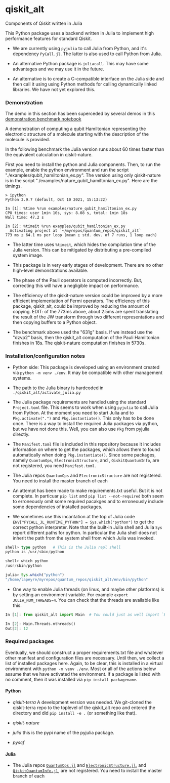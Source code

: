 # qiskit_alt
Components of Qiskit written in Julia

This Python package uses a backend written in Julia to implement high performance features for
standard Qiskit.

* We are currently using `pyjulia` to call Julia from Python, and it's dependency `PyCall.jl`. The latter
is also used to call Python from Julia.

* An alternative Python package is `juliacall`. This may have some advantages and we may use it in the future.

* An alternative is to create a C-compatible interface on the Julia side and then call it using using Python
methods for calling dynamically linked libraries. We have not yet explored this.

### Demonstration

The demo in this section  has been superceded by several demos
in this [demonstration benchmark notebook](./demos/qiskit_alt_demo.ipynb)

A demonstration of computing a qubit Hamiltonian representing the electronic structure of a molecule starting with
the description of the molecule is provided.

In the following benchmark the Julia version runs about 60 times faster
than the equivalent calculation in qiskit-nature.

First you need to install the python and Julia components.
Then, to run the example, enable the python environment and run the script "./examples/qubit_hamiltonian_ex.py".
The version using only qiskit-nature is in the script "./examples/nature_qubit_hamiltonian_ex.py".
Here are the timings.

```
> ipython
Python 3.9.7 (default, Oct 10 2021, 15:13:22) 

In [1]: %time %run examples/nature_qubit_hamiltonian_ex.py
CPU times: user 1min 10s, sys: 8.08 s, total: 1min 18s
Wall time: 47.2 s

In [2]: %timeit %run examples/qubit_hamiltonian_ex.py
  Activating project at `~/myrepos/quantum_repos/qiskit_alt`
773 ms ± 64.1 ms per loop (mean ± std. dev. of 7 runs, 1 loop each)
```

* The latter time uses `%timeit`, which hides the compilation time of the Julia version. This can be mitigated by
distributing a pre-compiled system image.

* This package is in very early stages of development. There are no other high-level demonstrations available.

* The phase of the Pauli operators is computed incorrectly. But, correcting this will have a negligible impact on performance.

* The efficiency of the qiskit-nature version could be improved by a more efficient implementation of Fermi operators. The
  efficiency of this package, qiskit_alt, could be improved by reducing the amount of copying. EDIT:
  of the 773ms above, about 2.5ms are spent translating the result of the JW transform through two different representations
  and then copying buffers to a Python object.

* The benchmark above used the "631g" basis. If we instead use the "dzvp2" basis, then the qiskit_alt computation of the Pauli Hamiltonian
  finishes in 18s. The qiskit-nature computation finishes in 5730s.

### Installation/configuration notes

* Python side: This package is developed using an environment created via `python -m venv ./env`. It may be compatible with
other management systems.

* The path to the Julia binary is hardcoded in `./qiskit_alt/activate_julia.py`

* The Julia package requirements are handled using the standard `Project.toml` file. This seems to work when using
`pyjulia` to call Julia from Python. At the moment you need to start Julia and to `Pkg.activate(".")` and `Pkg.instantiate()`. This
only has to be done once. There is a way to install the required Julia packages via python, but we have
not done this. Well, you can also use `Pkg` from pyjulia directly.

* The `Manifest.toml` file is included in this repository because it includes information on where to get the packages, which
  allows them to found automatically when doing `Pkg.instantiate()`.
  Since some packages, namely `QuantumOps`, `ElectronicStructure`, and , `QiskitQuantumInfo`, are not registered, you
  need `Manifest.toml`.

* The Julia repos `QuantumOps` and `ElectronicStructure` are not registered. You need to install the master branch of each

* An attempt has been made to make requirements.txt useful. But it is not complete. In particuar `pip list`
  and `pip list --not-required` both seem to erroneously omit some required pacakges and to erroneously include
  some dependencies of installed packages.

* We sometimes use this incantation at the top of Julia code `ENV["PYCALL_JL_RUNTIME_PYTHON"] = Sys.which("python")` to get the correct python
interpreter. Note that the built-in Julia shell and Julia `Sys` report different paths for python. In particular the Julia shell
does not inherit the path from the system shell from which Julia was invoked.

```julia
shell> type python   # This is the Julia repl shell
python is /usr/sbin/python

shell> which python
/usr/sbin/python

julia> Sys.which("python")
"/home/lapeyre/myrepos/quantum_repos/qiskit_alt/env/bin/python"
```

* One way to enable Julia threads (on linux, and maybe other platforms) is by setting an environment variable.
For example `export JULIA_NUM_THREADS=4`. You can check that the threads are available like this.
```python
In [1]: from qiskit_alt import Main  # You could just as well import `Base`

In [2]: Main.Threads.nthreads()
Out[2]: 12
```

### Required packages

Eventually, we should construct a proper requirements.txt file and whatever other manifest and configuration files are necessary.
Until then, we collect a list of installed packages here. Again, to be clear, this is installed in a virtual environment
with `python -m venv ./env`. Most or all of the actions below assume that we have activated the environment. If a package
is listed with no comment, then it was installed via `pip install packagename`.

#### Python

* *qiskit-terra* A development version was needed. We git-cloned the qiskit-terra repo to the toplevel of the qiskit_alt
  repo and entered the directory and did `pip install -e .` (or something like that).

* *qiskit-nature*

* *julia* this is the pypi name of the pyjulia package.

* *pyscf*

#### Julia

* The Julia repos [`QuantumOps.jl`](https://github.com/jlapeyre/QuantumOps.jl) and [`ElectronicStructure.jl`](https://github.com/jlapeyre/ElectronicStructure.jl),
and [`QiskitQuantumInfo.jl`](https://github.com/jlapeyre/QiskitQuantumInfo.jl),
are not registered. You need to install the master branch of each


